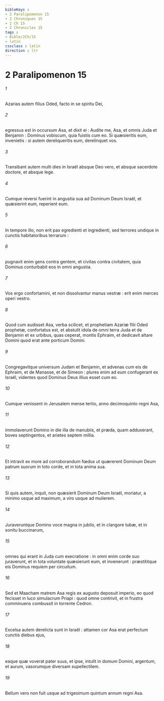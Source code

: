 ```yaml
---
bibleKeys : 
- 2 Paralipomenon 15
- 2 Chroniques 15
- 2 Ch 15
- 2 Chronicles 15
tags : 
- Bible/2Ch/15
- latin
cssclass : latin
direction : ltr
---
```


# 2 Paralipomenon 15

###### 1
Azarias autem filius Oded, facto in se spiritu Dei,
###### 2
egressus est in occursum Asa, et dixit ei : Audite me, Asa, et omnis Juda et Benjamin : Dominus vobiscum, quia fuistis cum eo. Si quæsieritis eum, invenietis : si autem dereliqueritis eum, derelinquet vos.
###### 3
Transibant autem multi dies in Israël absque Deo vero, et absque sacerdote doctore, et absque lege.
###### 4
Cumque reversi fuerint in angustia sua ad Dominum Deum Israël, et quæsierint eum, reperient eum.
###### 5
In tempore illo, non erit pax egredienti et ingredienti, sed terrores undique in cunctis habitatoribus terrarum :
###### 6
pugnavit enim gens contra gentem, et civitas contra civitatem, quia Dominus conturbabit eos in omni angustia.
###### 7
Vos ergo confortamini, et non dissolvantur manus vestræ : erit enim merces operi vestro.
###### 8
Quod cum audisset Asa, verba scilicet, et prophetiam Azariæ filii Oded prophetæ, confortatus est, et abstulit idola de omni terra Juda et de Benjamin et ex urbibus, quas ceperat, montis Ephraim, et dedicavit altare Domini quod erat ante porticum Domini.
###### 9
Congregavitque universum Judam et Benjamin, et advenas cum eis de Ephraim, et de Manasse, et de Simeon : plures enim ad eum confugerant ex Israël, videntes quod Dominus Deus illius esset cum eo.
###### 10
Cumque venissent in Jerusalem mense tertio, anno decimoquinto regni Asa,
###### 11
immolaverunt Domino in die illa de manubiis, et præda, quam adduxerant, boves septingentos, et arietes septem millia.
###### 12
Et intravit ex more ad corroborandum fœdus ut quærerent Dominum Deum patrum suorum in toto corde, et in tota anima sua.
###### 13
Si quis autem, inquit, non quæsierit Dominum Deum Israël, moriatur, a minimo usque ad maximum, a viro usque ad mulierem.
###### 14
Juraveruntque Domino voce magna in jubilo, et in clangore tubæ, et in sonitu buccinarum,
###### 15
omnes qui erant in Juda cum execratione : in omni enim corde suo juraverunt, et in tota voluntate quæsierunt eum, et invenerunt : præstititque eis Dominus requiem per circuitum.
###### 16
Sed et Maacham matrem Asa regis ex augusto deposuit imperio, eo quod fecisset in luco simulacrum Priapi : quod omne contrivit, et in frustra comminuens combussit in torrente Cedron.
###### 17
Excelsa autem derelicta sunt in Israël : attamen cor Asa erat perfectum cunctis diebus ejus,
###### 18
eaque quæ voverat pater suus, et ipse, intulit in domum Domini, argentum, et aurum, vasorumque diversam supellectilem.
###### 19
Bellum vero non fuit usque ad trigesimum quintum annum regni Asa.
